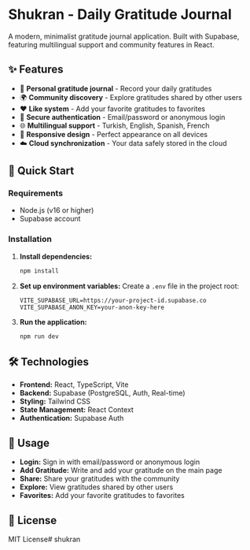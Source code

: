 # Shukran - Daily Gratitude Journal

A modern, minimalist gratitude journal application. Built with Supabase, featuring multilingual support and community features in React.

## ✨ Features

- 📝 **Personal gratitude journal** - Record your daily gratitudes
- 🌍 **Community discovery** - Explore gratitudes shared by other users
- ❤️ **Like system** - Add your favorite gratitudes to favorites
- 🔐 **Secure authentication** - Email/password or anonymous login
- 🌐 **Multilingual support** - Turkish, English, Spanish, French
- 📱 **Responsive design** - Perfect appearance on all devices
- ☁️ **Cloud synchronization** - Your data safely stored in the cloud

## 🚀 Quick Start

### Requirements
- Node.js (v16 or higher)
- Supabase account

### Installation

1. **Install dependencies:**
   ```bash
   npm install
   ```

2. **Set up environment variables:**
   Create a `.env` file in the project root:
   ```env
   VITE_SUPABASE_URL=https://your-project-id.supabase.co
   VITE_SUPABASE_ANON_KEY=your-anon-key-here
   ```

3. **Run the application:**
   ```bash
   npm run dev
   ```

## 🛠️ Technologies

- **Frontend:** React, TypeScript, Vite
- **Backend:** Supabase (PostgreSQL, Auth, Real-time)
- **Styling:** Tailwind CSS
- **State Management:** React Context
- **Authentication:** Supabase Auth

## 📖 Usage

- **Login:** Sign in with email/password or anonymous login
- **Add Gratitude:** Write and add your gratitude on the main page
- **Share:** Share your gratitudes with the community
- **Explore:** View gratitudes shared by other users
- **Favorites:** Add your favorite gratitudes to favorites

## 📄 License

MIT License# shukran
